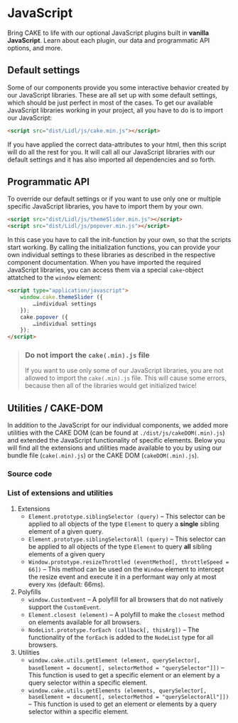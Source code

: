 # JavaScript

Bring CAKE to life with our optional JavaScript plugins built in **vanilla JavaScript**. Learn about each plugin, our data and programmatic API options, and more.

## Default settings

Some of our components provide you some interactive behavior created by our JavaScript libraries. These are all set up with some default settings, which should be just perfect in most of the cases.
To get our available JavaScript libraries working in your project, all you have to do is to import our JavaScript:

```html
<script src="dist/Lidl/js/cake.min.js"></script>
```

If you have applied the correct data-attributes to your html, then this script will do all the rest for you.
It will call all our JavaScript libraries with our default settings and it has also imported all dependencies and so forth.

## Programmatic API

To override our default settings or if you want to use only one or multiple specific JavaScript libraries, you have to import them by your own.

```html
<script src="dist/Lidl/js/themeSlider.min.js"></script>
<script src="dist/Lidl/js/popover.min.js"></script>
```

In this case you have to call the init-function by your own, so that the scripts start working. By calling the initialization functions, you can provide your own individual settings to these libraries as described in the respective component documentation.
When you have imported the required JavaScript libraries, you can access them via a special `cake`-object attatched to the `window` element:

```html
<script type="application/javascript">
    window.cake.themeSlider ({
        …individual settings
    });
    cake.popover ({
        …individual settings
    });
</script>
```

> ### Do not import the `cake(.min).js` file
>
> If you want to use only some of our JavaScript libraries, you are not allowed to import the `cake(.min).js` file. This will cause some errors, because then all of the libraries would get initialized twice!

## Utilities / CAKE-DOM

In addition to the JavaScript for our individual components, we added more utilities with the CAKE DOM (can be found at `./dist/js/cakeDOM(.min).js`) and extended the JavaScript functionality of specific elements. Below you will find all the extensions and utilities made available to you by using our bundle file (`cake(.min).js`) or the CAKE DOM (`cakeDOM(.min).js`).

### Source code

<ContentRack
    fields='
        "<JS>":{
            "src": "examples/cakeDOM.js",
            "type": "content"
        }
    '
/>

### List of extensions and utilities

1. Extensions
    * `Element.prototype.siblingSelector (query)` – This selector can be applied to all objects of the type `Element` to query a **single** sibling element of a given query.
    * `Element.prototype.siblingSelectorAll (query)` – This selector can be applied to all objects of the type `Element` to query **all** sibling elements of a given query
    * `Window.prototype.resizeThrottled (eventMethod[, throttleSpeed = 66])` – This method can be used on the `Window` element to intercept the resize event and execute it in a performant way only at most every `Xms` (default: 66ms).
2. Polyfills
    * `window.CustomEvent` – A polyfill for all browsers that do not natively support the `CustomEvent`.
    * `Element.closest (element)` – A polyfill to make the `closest` method on elements available for all browsers.
    * `NodeList.prototype.forEach (callback[, thisArg])` – The functionality of the `forEach` is added to the `NodeList` type for all browsers.
3. Utilities
    * `window.cake.utils.getElement (element, querySelector[, baseElement = document[, selectorMethod = "querySelector"]])` – This function is used to get a specific element or an element by a query selector within a specific element.
    * `window.cake.utils.getElements (elements, querySelector[, baseElement = document[, selectorMethod = "querySelectorAll"]])` – This function is used to get an element or elements by a query selector within a specific element.
